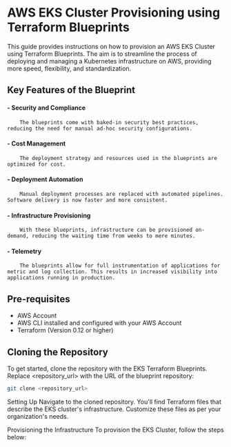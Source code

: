 # AWS EKS Cluster Provisioning using Terraform Blueprints

This guide provides instructions on how to provision an AWS EKS Cluster using Terraform Blueprints. The aim is to streamline the process of deploying and managing a Kubernetes infrastructure on AWS, providing more speed, flexibility, and standardization.


## Key Features of the Blueprint

#### - Security and Compliance
        The blueprints come with baked-in security best practices, reducing the need for manual ad-hoc security configurations.

#### - Cost Management
        The deployment strategy and resources used in the blueprints are optimized for cost.

#### - Deployment Automation
        Manual deployment processes are replaced with automated pipelines. Software delivery is now faster and more consistent.

#### - Infrastructure Provisioning
        With these blueprints, infrastructure can be provisioned on-demand, reducing the waiting time from weeks to mere minutes.

#### - Telemetry
        The blueprints allow for full instrumentation of applications for metric and log collection. This results in increased visibility into applications running in production.


## Pre-requisites

- AWS Account
- AWS CLI installed and configured with your AWS Account
- Terraform (Version 0.12 or higher)


## Cloning the Repository
To get started, clone the repository with the EKS Terraform Blueprints. Replace <repository_url> with the URL of the blueprint repository:

```bash
git clone <repository_url>
```

Setting Up
Navigate to the cloned repository. You'll find Terraform files that describe the EKS cluster's infrastructure. Customize these files as per your organization's needs.

Provisioning the Infrastructure
To provision the EKS Cluster, follow the steps below: